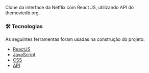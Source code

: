 Clone da interface da Netflix com React JS, utilizando API do themoviedb.org.



### 🛠 Tecnologias

As seguintes ferramentas foram usadas na construção do projeto:

- [ReactJS](https://pt-br.reactjs.org/)
- [JavaScript](https://www.javascript.com/)
- [CSS](https://www.w3schools.com/css/)
- [API](themoviedb.org)

